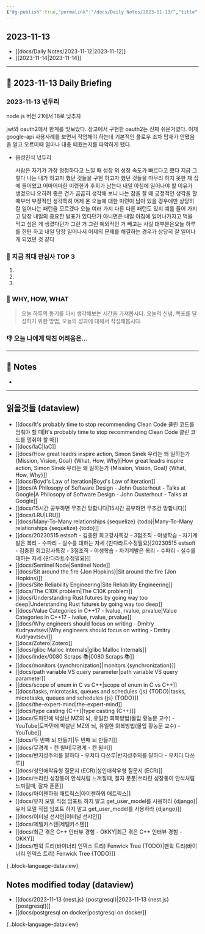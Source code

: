 ```yaml
---
{"dg-publish":true,"permalink":"/docs/Daily Notes/2023-11-13/","title":"2023-11-13","tags":[" DailyNote "]}
---
```



## 2023-11-13

- [[docs/Daily Notes/2023-11-12\|2023-11-12]] 
- [[2023-11-14\|2023-11-14]]

---

## 📅 2023-11-13 Daily Briefing

### 2023-11-13 넋두리  

node.js 버전 21에서 18로 낮추자  
  
jwt와 oauth2에서 한계를 맛보았다. 장고에서 구현한 oauth2는 진짜 쉬운거였다. 이제 google-api 사용사례를 보면서 작업해야 하는데 기본적인 플로우 조차 탑재가 안됐음을 알고 오르미때 얼마나 대충 떼웠는지를 파악하게 됐다.  

- 음성인식 넋두리

	사람은 자기가 가장 멍청하다고 느낄 때 성장 의 성장 속도가 빠르다고 했다 지금 그렇다 나는 내가 하고자 했던 것들을 구현 하고자 했던 것들을 마무리 하지 못한 채 집에 들어왔고 어마어마한 미련한과 후회가 남는다 내일 아침에 일어나야 할 이유가 생겼으니 오히려 좋은 건가 곰곰히 생각해 보니 나는 잠을 잘 때 긍정적인 생각을 할 때부터 부정적인 생각특히 어제 온 오늘에 대한 미련이 남아 있을 경우에만 상당히 잘 일어나는 패턴을 모르겠다 오늘 여러 가지 다른 다른 패턴도 있지 예를 들어 가지고 당장 내일의 중요한 발표가 있다던가 아니면은 내일 아침에 일어나가지고 먹을 먹고 싶은 게 생겼다던가 그런 거 그런 예외적인 거 빼고는 사실 대부분은오늘 하루를 한탄 하고 내일 당장 일어나서 어제의 문제를 해결하는 경우가 상당히 잘 일어나게 되었던 것 같다

### 🧠 지금 최대 관심사 TOP 3

1. 
2. 
3. 

### 🚀 WHY, HOW, WHAT

> 오늘 하루의 동기를 다시 생각해보는 시간을 가져봅시다. 오늘의 신념, 목표를 달성하기 위한 방법, 오늘의 성과에 대해서 작성해봅시다.

### 👎 오늘 나에게 닥친 어려움은...

---

## 📝 Notes

- 

---

## 읽을것들 (dataview)

- [[docs/It's probably time to stop recommending Clean Code 클린 코드를 멈춰야 할 때\|It's probably time to stop recommending Clean Code 클린 코드를 멈춰야 할 때]]
- [[docs/IaC\|IaC]]
- [[docs/How great leadrs inspire action, Simon Sinek 우리는 왜 일하는가 {Mission, Vision, Goal} {What, How, Why}\|How great leadrs inspire action, Simon Sinek 우리는 왜 일하는가 {Mission, Vision, Goal} {What, How, Why}]]
- [[docs/Boyd's Law of Iteration\|Boyd's Law of Iteration]]
- [[docs/A Philosopy of Software Design - John Ousterhout - Talks at Google\|A Philosopy of Software Design - John Ousterhout - Talks at Google]]
- [[docs/15시간 공부하면 무조건 망합니다\|15시간 공부하면 무조건 망합니다]]
- [[docs/LRU\|LRU]]
- [[docs/Many-To-Many relationships {sequelize} {todo}\|Many-To-Many relationships {sequelize} {todo}]]
- [[docs/20230515 estsoft - 김충환 회고강사특강 - 3점조직 - 야생학습 - 자기계발은 복리 - 수파리 - 실수를 대하는 자세 {만다라트수정필요}\|20230515 estsoft - 김충환 회고강사특강 - 3점조직 - 야생학습 - 자기계발은 복리 - 수파리 - 실수를 대하는 자세 {만다라트수정필요}]]
- [[docs/Sentinel Node\|Sentinel Node]]
- [[docs/Sit around the fire {Jon Hopkins}\|Sit around the fire {Jon Hopkins}]]
- [[docs/Site Reliability Engineering\|Site Reliability Engineering]]
- [[docs/The C10K problem\|The C10K problem]]
- [[docs/Understanding Rust futures by going way too deep\|Understanding Rust futures by going way too deep]]
- [[docs/Value Categories in C++17 - lvalue, rvalue, prvalue\|Value Categories in C++17 - lvalue, rvalue, prvalue]]
- [[docs/Why engineers should focus on writing - Dmitry Kudryavtsevl\|Why engineers should focus on writing - Dmitry Kudryavtsevl]]
- [[docs/Zotero\|Zotero]]
- [[docs/glibc Malloc Internals\|glibc Malloc Internals]]
- [[docs/index/0080 Scraps 📚\|0080 Scraps 📚]]
- [[docs/monitors {synchronization}\|monitors {synchronization}]]
- [[docs/path variable VS query parameter\|path variable VS query parameter]]
- [[docs/scope of enum in C vs C++\|scope of enum in C vs C++]]
- [[docs/tasks, microtasks, queues and schedules {js} {TODO}\|tasks, microtasks, queues and schedules {js} {TODO}]]
- [[docs/the-expert-mind\|the-expert-mind]]
- [[docs/type casting {C++}\|type casting {C++}]]
- [[docs/도파민에 박살난 MZ의 뇌, 유일한 회복방법(몰입 황농문 교수) - YouTube\|도파민에 박살난 MZ의 뇌, 유일한 회복방법(몰입 황농문 교수) - YouTube]]
- [[docs/두 번째 뇌 만들기\|두 번째 뇌 만들기]]
- [[docs/무경계 - 켄 윌버\|무경계 - 켄 윌버]]
- [[docs/반지성주의를 말하다 - 우치다 다쓰루\|반지성주의를 말하다 - 우치다 다쓰루]]
- [[docs/성인애착유형 질문지 (ECR)\|성인애착유형 질문지 (ECR)]]
- [[docs/쓰라린 성장통이 안식처럼 느껴질때, 잘자 푼푼\|쓰라린 성장통이 안식처럼 느껴질때, 잘자 푼푼]]
- [[docs/아이젠하워 매트릭스\|아이젠하워 매트릭스]]
- [[docs/유저 모델 직접 임포트 하지 말고 get_user_model를 사용하라 {django}\|유저 모델 직접 임포트 하지 말고 get_user_model를 사용하라 {django}]]
- [[docs/이터널 선샤인\|이터널 선샤인]]
- [[docs/제텔카스텐\|제텔카스텐]]
- [[docs/최근 겪은 C++ 인터뷰 경험 - OKKY\|최근 겪은 C++ 인터뷰 경험 - OKKY]]
- [[docs/펜윅 트리(바이너리 인덱스 트리) Fenwick Tree {TODO}\|펜윅 트리(바이너리 인덱스 트리) Fenwick Tree {TODO}]]

{ .block-language-dataview}

## Notes modified today (dataview)

- [[docs/2023-11-13 {nest.js} {postgresql}\|2023-11-13 {nest.js} {postgresql}]]
- [[docs/postgresql on docker\|postgresql on docker]]

{ .block-language-dataview}
